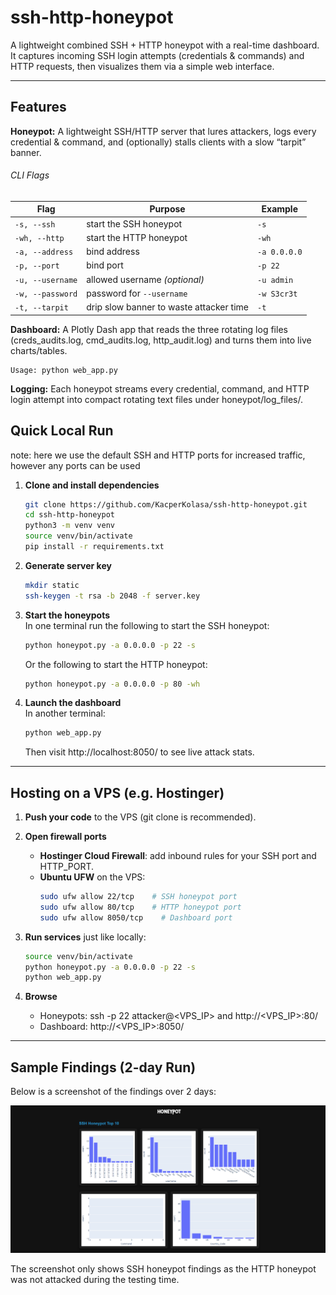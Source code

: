 # ssh-http-honeypot

A lightweight combined SSH + HTTP honeypot with a real-time dashboard.  
It captures incoming SSH login attempts (credentials & commands) and HTTP requests, then visualizes them via a simple web interface.

---

## Features

**Honeypot:** A lightweight SSH/HTTP server that lures attackers, logs every credential & command, and (optionally) stalls clients with a slow “tarpit” banner.
###### CLI Flags
| Flag | Purpose | Example |
|------|---------|---------|
| `-s, --ssh`   | start the SSH honeypot   | `-s` |
| `-wh, --http` | start the HTTP honeypot  | `-wh` |
| `-a, --address` | bind address            | `-a 0.0.0.0` |
| `-p, --port`    | bind port               | `-p 22` |
| `-u, --username`| allowed username *(optional)* | `-u admin` |
| `-w, --password`| password for `--username`     | `-w S3cr3t` |
| `-t, --tarpit`  | drip slow banner to waste attacker time | `-t` |

**Dashboard:** A Plotly Dash app that reads the three rotating log files (creds_audits.log, cmd_audits.log, http_audit.log) and turns them into live charts/tables. 
```
Usage: python web_app.py
```
**Logging:** Each honeypot streams every credential, command, and HTTP login attempt into compact rotating text files under honeypot/log_files/.

## Quick Local Run
note: here we use the default SSH and HTTP ports for increased traffic, however any ports can be used

1. **Clone and install dependencies**  
   ```bash
   git clone https://github.com/KacperKolasa/ssh-http-honeypot.git
   cd ssh-http-honeypot
   python3 -m venv venv
   source venv/bin/activate
   pip install -r requirements.txt
   ```

2. **Generate server key**  
   ```bash
   mkdir static
   ssh-keygen -t rsa -b 2048 -f server.key
   ```

3. **Start the honeypots**  
   In one terminal run the following to start the SSH honeypot:  
   ```bash
   python honeypot.py -a 0.0.0.0 -p 22 -s
   ```
   Or the following to start the HTTP honeypot:
   ```bash
   python honeypot.py -a 0.0.0.0 -p 80 -wh
   ```

4. **Launch the dashboard**  
   In another terminal:  
   ```bash
   python web_app.py
   ```  
   Then visit http://localhost:8050/ to see live attack stats.

---

## Hosting on a VPS (e.g. Hostinger)

1. **Push your code** to the VPS (git clone is recommended).  
2. **Open firewall ports**  
   - **Hostinger Cloud Firewall**: add inbound rules for your SSH port and HTTP_PORT.  
   - **Ubuntu UFW** on the VPS:  
     ```bash
     sudo ufw allow 22/tcp    # SSH honeypot port
     sudo ufw allow 80/tcp    # HTTP honeypot port
     sudo ufw allow 8050/tcp    # Dashboard port
     ```

3. **Run services** just like locally:  
   ```bash
   source venv/bin/activate
   python honeypot.py -a 0.0.0.0 -p 22 -s
   python web_app.py
   ```

4. **Browse**  
   - Honeypots: ssh -p 22 attacker@<VPS_IP> and http://<VPS_IP>:80/
   - Dashboard: http://<VPS_IP>:8050/

---

## Sample Findings (2-day Run)

Below is a screenshot of the findings over 2 days:

![Dashboard screenshot](assets/images/dashboard.png)

The screenshot only shows SSH honeypot findings as the HTTP honeypot was not attacked during the testing time.


